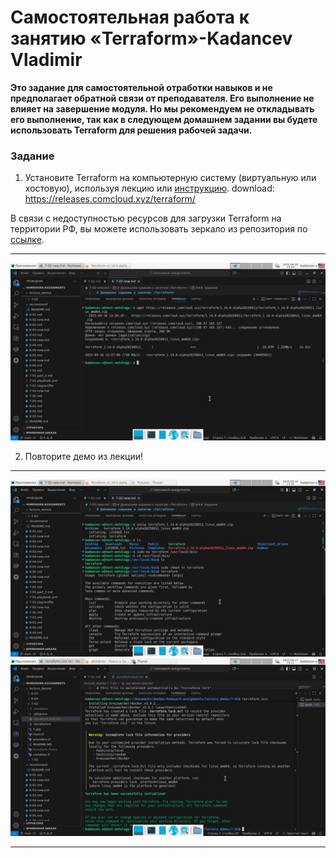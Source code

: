 # Самостоятельная работа к занятию «Terraform»-Kadancev Vladimir

**Это задание для самостоятельной отработки навыков и не предполагает обратной связи от преподавателя. Его выполнение не влияет на завершение модуля. Но мы рекомендуем не откладывать его выполнение, так как в следующем домашнем задании вы будете использовать Terraform для решения рабочей задачи.**

### Задание

1. Установите Terraform на компьютерную систему (виртуальную или хостовую), используя лекцию или [инструкцию](https://learn.hashicorp.com/tutorials/terraform/install-cli).  download: https://releases.comcloud.xyz/terraform/ 

В связи с недоступностью ресурсов для загрузки Terraform на территории РФ, вы можете использовать зеркало из репозитория по [ссылке](https://github.com/netology-code/devops-materials).

---
![Скриншот](https://github.com/valdemar-2502/Terraform-Independent-work/blob/main/dowloads_terraform.png)

2. Повторите демо из лекции!

---
![Скриншот](https://github.com/valdemar-2502/Terraform-Independent-work/blob/main/install%20terraform.png)
![Скриншот](https://github.com/valdemar-2502/Terraform-Independent-work/blob/main/terraform_init.png)

---
